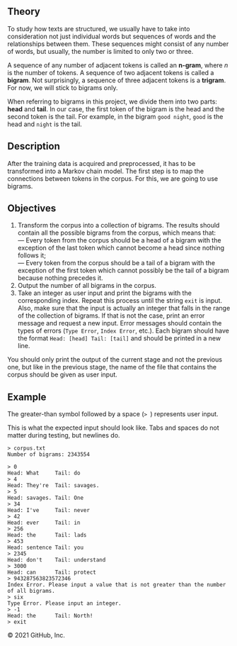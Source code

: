 <h2>Theory</h2>

<p>To study how texts are structured, we usually have to take into consideration not just individual words but sequences of words and the relationships between them. These sequences might consist of any number of words, but usually, the number is limited to only two or three.</p>

<p>A sequence of any number of adjacent tokens is called an <strong>n-gram</strong>, where <em>n</em> is the number of tokens. A sequence of two adjacent tokens is called a <strong>bigram</strong>. Not surprisingly, a sequence of three adjacent tokens is a <strong>trigram</strong>. For now, we will stick to bigrams only.</p>

<p>When referring to bigrams in this project, we divide them into two parts: <strong>head</strong> and <strong>tail</strong>. In our case, the first token of the bigram is the head and the second token is the tail. For example, in the bigram <code class="java">good night</code>, <code class="java">good</code> is the head and <code class="java">night</code> is the tail.</p>

<h2>Description</h2>

<p>After the training data is acquired and preprocessed, it has to be transformed into a Markov chain model. The first step is to map the connections between tokens in the corpus. For this, we are going to use bigrams.</p>

<h2>Objectives</h2>

<ol>
	<li>Transform the corpus into a collection of bigrams. The results should contain all the possible bigrams from the corpus, which means that:<br>
	— Every token from the corpus should be a head of a bigram with the exception of the last token which cannot become a head since nothing follows it;<br>
	— Every token from the corpus should be a tail of a bigram with the exception of the first token which cannot possibly be the tail of a bigram because nothing precedes it.</li>
	<li>Output the number of all bigrams in the corpus.</li>
	<li>Take an integer as user input and print the bigrams with the corresponding index. Repeat this process until the string <code class="java">exit</code> is input. Also, make sure that the input is actually an integer that falls in the range of the collection of bigrams. If that is not the case, print an error message and request a new input. Error messages should contain the types of errors (<code class="java">Type Error</code>, <code class="java">Index Error</code>, etc.). Each bigram should have the format <code class="java">Head: [head] Tail: [tail]</code> and should be printed in a new line.</li>
</ol>

<p>You should only print the output of the current stage and not the previous one, but like in the previous stage, the name of the file that contains the corpus should be given as user input.</p>

<h2>Example</h2>

<p>The greater-than symbol followed by a space (<code class="java">&gt; </code>) represents user input.</p>

<p>This is what the expected input should look like. Tabs and spaces do not matter during testing, but newlines do. </p>

<pre><code class="language-no-highlight">&gt; corpus.txt
Number of bigrams: 2343554

&gt; 0
Head: What     Tail: do
&gt; 4
Head: They're  Tail: savages.
&gt; 5
Head: savages. Tail: One
&gt; 34
Head: I've     Tail: never
&gt; 42
Head: ever     Tail: in
&gt; 256
Head: the      Tail: lads
&gt; 453
Head: sentence Tail: you
&gt; 2345
Head: don't    Tail: understand
&gt; 3000
Head: can      Tail: protect
&gt; 943287563823572346
Index Error. Please input a value that is not greater than the number of all bigrams.
&gt; six
Type Error. Please input an integer.
&gt; -1
Head: the      Tail: North!
&gt; exit</code></pre>
© 2021 GitHub, Inc.
